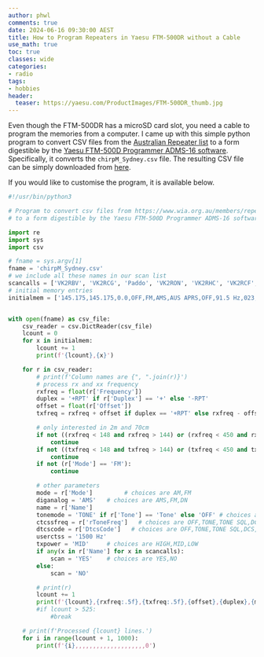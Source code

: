 ```yaml
---
author: phwl
comments: true
date: 2024-06-16 09:30:00 AEST
title: How to Program Repeaters in Yaesu FTM-500DR without a Cable
use_math: true
toc: true
classes: wide
categories:
- radio
tags:
- hobbies
header:
  teaser: https://yaesu.com/ProductImages/FTM-500DR_thumb.jpg
---
```


Even though the FTM-500DR has a microSD card slot, you need a cable to
program the memories from a computer. I came up with this simple python 
program to convert CSV files from the [Australian Repeater list](https://www.wia.org.au/members/repeaters/data/) 
to a form digestible by the [Yaesu FTM-500D Programmer ADMS-16 software](https://yaesu.com/downloadFile.cfm?FileID=17933&FileCatID=42&FileName=FTM%2D500D%5FADMS%2D16%5FENG.zip&FileContentType=application%2Fx%2Dzip%2Dcompressed). Specifically, it converts the ```chirpM_Sydney.csv``` file. The resulting CSV file can be simply downloaded from [here](/assets/images/2024/06/chirpM_Sydney-FTM500d.csv).

If you would like to customise the program, it is available below.
```python
#!/usr/bin/python3

# Program to convert csv files from https://www.wia.org.au/members/repeaters/data/ 
# to a form digestible by the Yaesu FTM-500D Programmer ADMS-16 software 

import re
import sys
import csv

# fname = sys.argv[1]
fname = 'chirpM_Sydney.csv'
# we include all these names in our scan list
scancalls = ['VK2RBV', 'VK2RCG', 'Paddo', 'VK2RON', 'VK2RHC', 'VK2RCF', 'THills', 'Asqith', 'Dural', 'HCote']
# initial memory entries
initialmem = ['145.175,145.175,0.0,OFF,FM,AMS,AUS APRS,OFF,91.5 Hz,023,1500 Hz,RX 00,TX 00,MID,NO,5.0KHz,OFF,OFF,,0']


with open(fname) as csv_file:
    csv_reader = csv.DictReader(csv_file)
    lcount = 0
    for x in initialmem:
        lcount += 1
        print(f'{lcount},{x}')

    for r in csv_reader:
        # print(f'Column names are {", ".join(r)}')
        # process rx and xx frequency
        rxfreq = float(r['Frequency'])
        duplex = '+RPT' if r['Duplex'] == '+' else '-RPT'
        offset = float(r['Offset'])
        txfreq = rxfreq + offset if duplex == '+RPT' else rxfreq - offset

        # only interested in 2m and 70cm
        if not ((rxfreq < 148 and rxfreq > 144) or (rxfreq < 450 and rxfreq > 430)):
            continue
        if not ((txfreq < 148 and txfreq > 144) or (txfreq < 450 and txfreq > 430)):
            continue
        if not (r['Mode'] == 'FM'):
            continue

        # other parameters 
        mode = r['Mode']         # choices are AM,FM
        diganalog = 'AMS'   # choices are AMS,FM,DN
        name = r['Name']
        tonemode = 'TONE' if r['Tone'] == 'Tone' else 'OFF' # choices are OFF,TONE,TONE SQL,DCS,REVTONE,PR FREQ,PAGER
        ctcssfreq = r['rToneFreq']   # choices are OFF,TONE,TONE SQL,DCS,REVTONE,PR FREQ,PAGER
        dtcscode = r['DtcsCode']   # choices are OFF,TONE,TONE SQL,DCS,REVTONE,PR FREQ,PAGER
        userctss = '1500 Hz'
        txpower = 'MID'     # choices are HIGH,MID,LOW
        if any(x in r['Name'] for x in scancalls):
            scan = 'YES'    # choices are YES,NO
        else:
            scan = 'NO'        

        # print(r)
        lcount += 1
        print(f'{lcount},{rxfreq:.5f},{txfreq:.5f},{offset},{duplex},{mode},{diganalog},{name},{tonemode},{ctcssfreq} Hz,{dtcscode},{userctss},RX 00,TX 00,{txpower},{scan},5.0KHz,OFF,OFF,,0')
        #if lcount > 525:
            #break

    # print(f'Processed {lcount} lines.')
    for i in range(lcount + 1, 1000):
        print(f'{i},,,,,,,,,,,,,,,,,,,,0') 
```
